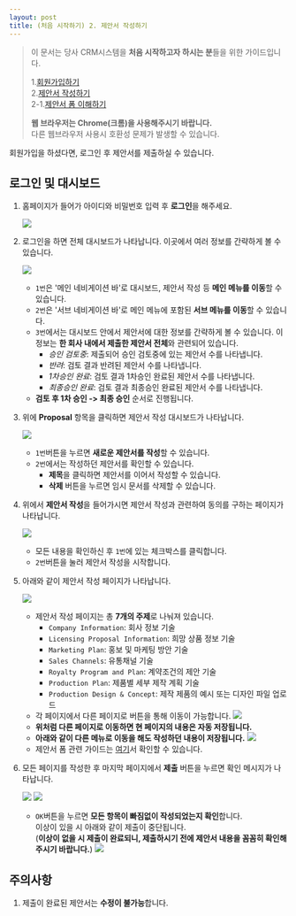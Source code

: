 ```yaml
---
layout: post
title: (처음 시작하기) 2. 제안서 작성하기
---
```


>이 문서는 당사 CRM시스템을 **처음 시작하고자 하시는 분**들을 위한 가이드입니다.  
>  
>1.[회원가입하기]({{site.baseurl}}/Signup)   
>2.[제안서 작성하기]({{site.baseurl}}/Write-Proposal)   
>2-1.[제안서 폼 이해하기]({{site.baseurl}}/Write-Proposal-Detail)
>
>**웹 브라우저는 Chrome(크롬)을 사용해주시기 바랍니다.**   
>다른 웹브라우저 사용시 호환성 문제가 발생할 수 있습니다.

회원가입을 하셨다면, 로그인 후 제안서를 제출하실 수 있습니다.

## 로그인 및 대시보드
1. 홈페이지가 들어가 아이디와 비밀번호 입력 후 **로그인**을 해주세요.

    ![](/images/write-proposal/login.png)

2. 로그인을 하면 전체 대시보드가 나타납니다. 이곳에서 여러 정보를 간략하게 볼 수 있습니다.

    ![](/images/write-proposal/dashboard.png)
    - `1번`은 '메인 네비게이션 바'로 대시보드, 제안서 작성 등 **메인 메뉴를 이동**할 수 있습니다.
    - `2번`은 '서브 네비게이션 바'로 메인 메뉴에 포함된 **서브 메뉴를 이동**할 수 있습니다.
    - `3번`에서는 대시보드 안에서 제안서에 대한 정보를 간략하게 볼 수 있습니다. 이 정보는 **한 회사 내에서 제출한 제안서 전체**와 관련되어 있습니다.
        - *승인 검토중*: 제출되어 승인 검토중에 있는 제안서 수를 나타냅니다.
        - *반려*: 검토 결과 반려된 제안서 수를 나타냅니다.
        - *1차승인 완료*: 검토 결과 1차승인 완료된 제안서 수를 나타냅니다.
        - *최종승인 완료*: 검토 결과 최종승인 완료된 제안서 수를 나타냅니다.
    - **검토 후 1차 승인 -> 최종 승인** 순서로 진행됩니다.

3. 위에 **Proposal** 항목을 클릭하면 제안서 작성 대시보드가 나타납니다.

    ![](/images/write-proposal/proposal-1.png)
    - `1번`버튼을 누르면 **새로운 제안서를 작성**할 수 있습니다.
    - `2번`에서는 작성하던 제안서를 확인할 수 있습니다.
        - **제목**을 클릭하면 제안서를 이어서 작성할 수 있습니다.
        - **삭제** 버튼을 누르면 임시 문서를 삭제할 수 있습니다.

4. 위에서 **제안서 작성**을 들어가시면 제안서 작성과 관련하여 동의를 구하는 페이지가 나타납니다.

    ![](/images/write-proposal/proposal-confirm.png)
    - 모든 내용을 확인하신 후 `1번`에 있는 체크박스를 클릭합니다.
    - `2번`버튼을 눌러 제안서 작성을 시작합니다.

5. 아래와 같이 제안서 작성 페이지가 나타납니다.
    
    ![](/images/write-proposal/proposal-2.png)
    - 제안서 작성 페이지는 총 **7개의 주제**로 나눠져 있습니다. 
        - `Company Information`: 회사 정보 기술
        - `Licensing Proposal Information`: 희망 상품 정보 기술
        - `Marketing Plan`: 홍보 및 마케팅 방안 기술
        - `Sales Channels`: 유통채널 기술
        - `Royalty Program and Plan`: 계약조건의 제안 기술
        - `Production Plan`: 제품별 세부 제작 계획 기술
        - `Production Design & Concept`: 제작 제품의 예시 또는 디자인 파일 업로드
    - 각 페이지에서 다른 페이지로 버튼을 통해 이동이 가능합니다.
        ![](/images/write-proposal/proposal-3.png)
    - **위처럼 다른 페이지로 이동하면 현 페이지의 내용은 자동 저장됩니다.**
    - **아래와 같이 다른 메뉴로 이동을 해도 작성하던 내용이 저장됩니다.**
        ![](/images/write-proposal/proposal-8.png)
    - 제안서 폼 관련 가이드는 [여기]({{site.baseurl}}/Write-Proposal-detail)서 확인할 수 있습니다.

6. 모든 페이지를 작성한 후 마지막 페이지에서 **제출** 버튼을 누르면 확인 메시지가 나타납니다.

    ![](/images/write-proposal/proposal-4.png)
    ![](/images/write-proposal/proposal-5.png)
    - `OK`버튼을 누르면 **모든 항목이 빠짐없이 작성되었는지 확인**합니다.   
    이상이 있을 시 아래와 같이 제출이 중단됩니다.   
    (**이상이 없을 시 제출이 완료되니, 제출하시기 전에 제안서 내용을 꼼꼼히 확인해주시기 바랍니다.**)
        ![](/images/write-proposal/proposal-7.png)

## 주의사항
1. 제출이 완료된 제안서는 **수정이 불가능**합니다. 
